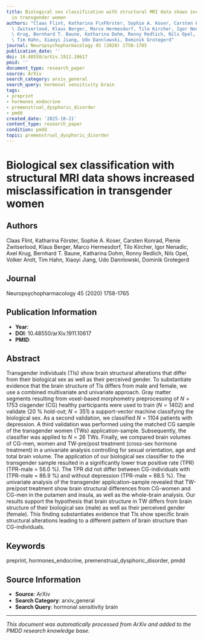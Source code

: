 ```yaml
---
title: Biological sex classification with structural MRI data shows increased misclassification
  in transgender women
authors: "Claas Flint, Katharina F\xF6rster, Sophie A. Koser, Carsten Konrad, Pienie\
  \ Zwitserlood, Klaus Berger, Marco Hermesdorf, Tilo Kircher, Igor Nenadic, Axel\
  \ Krug, Bernhard T. Baune, Katharina Dohm, Ronny Redlich, Nils Opel, Volker Arolt,\
  \ Tim Hahn, Xiaoyi Jiang, Udo Dannlowski, Dominik Grotegerd"
journal: Neuropsychopharmacology 45 (2020) 1758-1765
publication_date: ''
doi: 10.48550/arXiv.1911.10617
pmid: ''
document_type: research_paper
source: ArXiv
search_category: arxiv_general
search_query: hormonal sensitivity brain
tags:
- preprint
- hormones_endocrine
- premenstrual_dysphoric_disorder
- pmdd
created_date: '2025-10-21'
content_type: research_paper
condition: pmdd
topic: premenstrual_dysphoric_disorder
---
```


# Biological sex classification with structural MRI data shows increased misclassification in transgender women

## Authors
Claas Flint, Katharina Förster, Sophie A. Koser, Carsten Konrad, Pienie Zwitserlood, Klaus Berger, Marco Hermesdorf, Tilo Kircher, Igor Nenadic, Axel Krug, Bernhard T. Baune, Katharina Dohm, Ronny Redlich, Nils Opel, Volker Arolt, Tim Hahn, Xiaoyi Jiang, Udo Dannlowski, Dominik Grotegerd

## Journal
Neuropsychopharmacology 45 (2020) 1758-1765

## Publication Information
- **Year**: 
- **DOI**: 10.48550/arXiv.1911.10617
- **PMID**: 

## Abstract
Transgender individuals (TIs) show brain structural alterations that differ from their biological sex as well as their perceived gender. To substantiate evidence that the brain structure of TIs differs from male and female, we use a combined multivariate and univariate approach. Gray matter segments resulting from voxel-based morphometry preprocessing of $N = 1753$ cisgender (CG) healthy participants were used to train ($N=1402$) and validate (20 % hold-out; $N = 351$) a support-vector machine classifying the biological sex. As a second validation, we classified $N = 1104$ patients with depression. A third validation was performed using the matched CG sample of the transgender women (TWs) application-sample. Subsequently, the classifier was applied to $N = 26$ TWs. Finally, we compared brain volumes of CG-men, women and TW-pre/post treatment (cross-sex hormone treatment) in a univariate analysis controlling for sexual orientation, age and total brain volume. The application of our biological sex classifier to the transgender sample resulted in a significantly lower true positive rate (TPR) (TPR-male = 56.0 %). The TPR did not differ between CG-individuals with (TPR-male = 86.9 %) and without depression (TPR-male = 88.5 %). The univariate analysis of the transgender application-sample revealed that TW-pre/post treatment show brain structural differences from CG-women and CG-men in the putamen and insula, as well as the whole-brain analysis. Our results support the hypothesis that brain structure in TW differs from brain structure of their biological sex (male) as well as their perceived gender (female). This finding substantiates evidence that TIs show specific brain structural alterations leading to a different pattern of brain structure than CG-individuals.

## Keywords
preprint, hormones_endocrine, premenstrual_dysphoric_disorder, pmdd

## Source Information
- **Source**: ArXiv
- **Search Category**: arxiv_general
- **Search Query**: hormonal sensitivity brain

---
*This document was automatically processed from ArXiv and added to the PMDD research knowledge base.*

